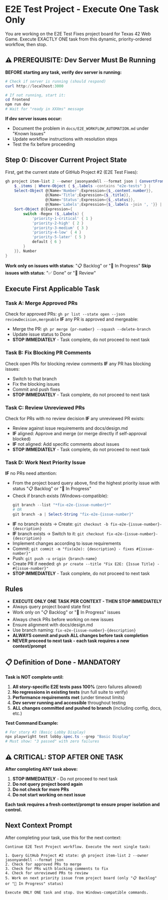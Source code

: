 # E2E Test Project - Execute One Task Only

You are working on the E2E Test Fixes project board for Texas 42 Web Game. Execute EXACTLY ONE task from this dynamic, priority-ordered workflow, then stop.

## ⚠️ PREREQUISITE: Dev Server Must Be Running

**BEFORE starting any task, verify dev server is running:**
```powershell
# Check if server is running (should respond)
curl http://localhost:3000

# If not running, start it:
cd frontend
npm run dev
# Wait for "ready in XXXms" message
```

**If dev server issues occur:**
- Document the problem in `docs/E2E_WORKFLOW_AUTOMATION.md` under "Known Issues"
- Update workflow instructions with resolution steps
- Test the fix before proceeding

## Step 0: Discover Current Project State

First, get the current state of GitHub Project #2 (E2E Test Fixes):
```powershell
gh project item-list 2 --owner jasonyandell --format json | ConvertFrom-Json | ForEach-Object {
    $_.items | Where-Object { $_.labels -contains "e2e-tests" } |
    Select-Object @{Name='Number';Expression={$_.content.number}},
                  @{Name='Title';Expression={$_.title}},
                  @{Name='Status';Expression={$_.status}},
                  @{Name='Labels';Expression={$_.labels -join ', '}} |
    Sort-Object @{Expression={
        switch -Regex ($_.Labels) {
            'priority-1-critical' { 1 }
            'priority-2-high' { 2 }
            'priority-3-medium' { 3 }
            'priority-4-low' { 4 }
            'priority-5-later' { 5 }
            default { 6 }
        }
    }}, Number
}
```

**Work only on issues with status**: "📋 Backlog" or "🚧 In Progress"
**Skip issues with status**: "✅ Done" or "👀 Review"

## Execute First Applicable Task

### Task A: Merge Approved PRs
Check for approved PRs: `gh pr list --state open --json reviewDecision,mergeable`
**IF** any PR is approved and mergeable:
- Merge the PR: `gh pr merge {pr-number} --squash --delete-branch`
- Update issue status to Done
- **STOP IMMEDIATELY** - Task complete, do not proceed to next task

### Task B: Fix Blocking PR Comments
Check open PRs for blocking review comments
**IF** any PR has blocking issues:
- Switch to that branch
- Fix the blocking issues
- Commit and push fixes
- **STOP IMMEDIATELY** - Task complete, do not proceed to next task

### Task C: Review Unreviewed PRs
Check for PRs with no review decision
**IF** any unreviewed PR exists:
- Review against issue requirements and docs/design.md
- **IF** aligned: Approve and merge (or merge directly if self-approval blocked)
- **IF** not aligned: Add specific comments about issues
- **STOP IMMEDIATELY** - Task complete, do not proceed to next task

### Task D: Work Next Priority Issue
**IF** no PRs need attention:
- From the project board query above, find the highest priority issue with status "📋 Backlog" or "🚧 In Progress"
- Check if branch exists (Windows-compatible):
  ```powershell
  git branch --list "*fix-e2e-{issue-number}*"
  # OR
  git branch -a | Select-String "fix-e2e-{issue-number}"
  ```
- **IF** no branch exists → Create: `git checkout -b fix-e2e-{issue-number}-{description}`
- **IF** branch exists → Switch to it: `git checkout fix-e2e-{issue-number}-{description}`
- Implement changes according to issue requirements
- Commit: `git commit -m "fix(e2e): {description} - fixes #{issue-number}"`
- Push: `git push -u origin {branch-name}`
- Create PR if needed: `gh pr create --title "Fix E2E: {Issue Title} - #{issue-number}"`
- **STOP IMMEDIATELY** - Task complete, do not proceed to next task

## Rules
- **EXECUTE ONLY ONE TASK PER CONTEXT - THEN STOP IMMEDIATELY**
- Always query project board state first
- Work only on "📋 Backlog" or "🚧 In Progress" issues
- Always check PRs before working on new issues
- Ensure alignment with docs/design.md
- Use branch naming: `fix-e2e-{issue-number}-{description}`
- **ALWAYS commit and push ALL changes before task completion**
- **NEVER proceed to next task - each task requires a new context/prompt**

## 📋 Definition of Done - MANDATORY
**Task is NOT complete until:**
1. **All story-specific E2E tests pass 100%** (zero failures allowed)
2. **No regressions in existing tests** (run full suite to verify)
3. **Performance requirements met** (under timeout limits)
4. **Dev server running and accessible** throughout testing
5. **ALL changes committed and pushed to branch** (including config, docs, etc.)

**Test Command Example:**
```powershell
# For story #3 (Basic Lobby Display)
npx playwright test lobby.spec.ts --grep "Basic Display"
# Must show: "3 passed" with zero failures
```

## ⚠️ CRITICAL: STOP AFTER ONE TASK

**After completing ANY task above:**
1. **STOP IMMEDIATELY** - Do not proceed to next task
2. **Do not query project board again**
3. **Do not check for more PRs**
4. **Do not start working on next issue**

**Each task requires a fresh context/prompt to ensure proper isolation and control.**

## Next Context Prompt
After completing your task, use this for the next context:

```
Continue E2E Test Project workflow. Execute the next single task:

1. Query GitHub Project #2 state: gh project item-list 2 --owner jasonyandell --format json
2. Check for approved PRs to merge
3. Check for PRs with blocking comments to fix
4. Check for unreviewed PRs to review
5. Work on next priority issue from project board (only "📋 Backlog" or "🚧 In Progress" status)

Execute ONLY ONE task and stop. Use Windows-compatible commands.
```
